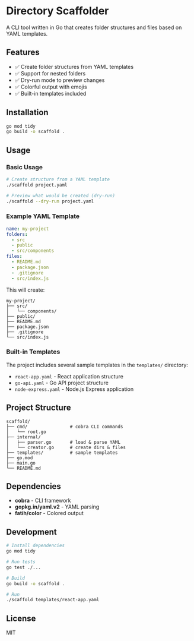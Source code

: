 # Directory Scaffolder

A CLI tool written in Go that creates folder structures and files based on YAML templates.

## Features

- ✅ Create folder structures from YAML templates
- ✅ Support for nested folders
- ✅ Dry-run mode to preview changes
- ✅ Colorful output with emojis
- ✅ Built-in templates included

## Installation

```bash
go mod tidy
go build -o scaffold .
```

## Usage

### Basic Usage

```bash
# Create structure from a YAML template
./scaffold project.yaml

# Preview what would be created (dry-run)
./scaffold --dry-run project.yaml
```

### Example YAML Template

```yaml
name: my-project
folders:
  - src
  - public
  - src/components
files:
  - README.md
  - package.json
  - .gitignore
  - src/index.js
```

This will create:

```
my-project/
├── src/
│   └── components/
├── public/
├── README.md
├── package.json
├── .gitignore
└── src/index.js
```

### Built-in Templates

The project includes several sample templates in the `templates/` directory:

- `react-app.yaml` - React application structure
- `go-api.yaml` - Go API project structure
- `node-express.yaml` - Node.js Express application

## Project Structure

```
scaffold/
├── cmd/                # cobra CLI commands
│   └── root.go
├── internal/
│   ├── parser.go       # load & parse YAML
│   └── creator.go      # create dirs & files
├── templates/          # sample templates
├── go.mod
├── main.go
└── README.md
```

## Dependencies

- **cobra** - CLI framework
- **gopkg.in/yaml.v2** - YAML parsing
- **fatih/color** - Colored output

## Development

```bash
# Install dependencies
go mod tidy

# Run tests
go test ./...

# Build
go build -o scaffold .

# Run
./scaffold templates/react-app.yaml
```

## License

MIT 